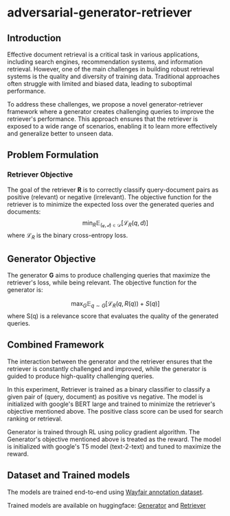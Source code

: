 # adversarial-generator-retriever

## Introduction
Effective document retrieval is a critical task in various applications, including search engines, recommendation systems, and information retrieval. However, one of the main challenges in building robust retrieval systems is the quality and diversity of training data. Traditional approaches often struggle with limited and biased data, leading to suboptimal performance.

To address these challenges, we propose a novel generator-retriever framework where a generator creates challenging queries to improve the retriever's performance. This approach ensures that the retriever is exposed to a wide range of scenarios, enabling it to learn more effectively and generalize better to unseen data.

## Problem Formulation
### Retriever Objective
The goal of the retriever **R** is to correctly classify query-document pairs as positive (relevant) or negative (irrelevant). The objective function for the retriever is to minimize the expected loss over the generated queries and documents:
$$\min_R\mathbb{E}_ {\mathcal{(q,d) \in D}}[\mathcal{L}_R(q,d)]$$
where $\mathcal{L}_R$ is the binary cross-entropy loss.

## Generator Objective
The generator **G** aims to produce challenging queries that maximize the retriever's loss, while being relevant. The objective function for the generator is:

$$\max_G \mathbb{E}_{q \sim G}[\mathcal{L}_R(q, R(q)) + S(q)]$$
where S(q) is a relevance score that evaluates the quality of the generated queries.

## Combined Framework
The interaction between the generator and the retriever ensures that the retriever is constantly challenged and improved, while the generator is guided to produce high-quality challenging queries.

In this experiment, Retriever is trained as a binary classifier to classify a given pair of (query, document) as positive vs negative. The model is initialized with google's BERT large and trained to minimize the retriever's objective mentioned above.
The positive class score can be used for search ranking or retrieval.

Generator is trained through RL using policy gradient algorithm. The Generator's objective mentioned above is treated as the reward. The model is initialized with google's T5 model (text-2-text) and tuned to maximize the reward.

## Dataset and Trained models
The models are trained end-to-end using [Wayfair annotation dataset](https://github.com/wayfair/WANDS).

Trained models are available on huggingface:
[Generator](https://huggingface.co/prhegde/search-query-generator-ecommerce) and [Retriever](https://huggingface.co/prhegde/query-product-relevance-model-ecommerce)


